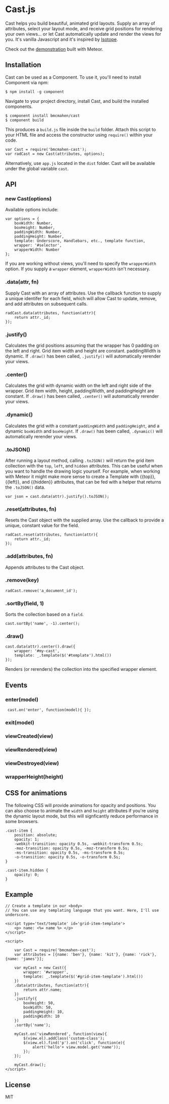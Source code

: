 
# Cast.js

Cast helps you build beautiful, animated grid layouts. Supply an array of attributes, select your layout mode, and receive grid positions for rendering your own views... or let Cast automatically update and render the views for you. It's vanilla Javascript and it's inspired by [Isotope](https://github.com/desandro/isotope).

Check out the [demonstration](http://cast.meteor.com) built with Meteor.

## Installation

Cast can be used as a Component. To use it, you'll need to install Component via npm:

	$ npm install -g component

Navigate to your project directory, install Cast, and build the installed components.

	$ component install bmcmahen/cast
	$ component build

This produces a `build.js` file inside the `build` folder. Attach this script to your HTML file and access the constructor using `require()` within your code.

	var Cast = require('bmcmahen-cast');
	var radCast = new Cast(attributes, options);

Alternatively, use `app.js` located in the `dist` folder. Cast will be available under the global variable `cast`.

## API

### new Cast(options)

Available options include:

	var options = {
		boxWidth: Number,
		boxHeight: Number,
		paddingWidth: Number,
		paddingHeight: Number,
		template: Underscore, Handlebars, etc., template function,
		wrapper: '#selector',
		wrapperWidth: Number
	};

If you are working without views, you'll need to specify the `wrapperWidth` option. If you supply a `wrapper` element, `wrapperWidth` isn't necessary.

### .data(attr, fn)

Supply Cast with an array of attributes. Use the callback function to supply a unique identifer for each field, which will allow Cast to update, remove, and add attributes on subsequent calls.

	radCast.data(attributes, function(attr){
		return attr._id;
	});

### .justify()

Calculates the grid positions assuming that the wrapper has 0 padding on the left and right. Grid item width and height are constant. paddingWidth is dynamic. If `.draw()` has been called, `.justify()` will automatically rerender your views.

### .center()

Calculates the grid with dynamic width on the left and right side of the wrapper. Grid item width, height, paddingWidth, and paddingHeight are constant. If `.draw()` has been called, `.center()` will automatically rerender your views.

### .dynamic()

Calculates the grid with a constant `paddingWidth` and `paddingHeight`, and a dynamic `boxWidth` and `boxHeight`. If `.draw()` has been called, `.dynamic()` will automatically rerender your views.

### .toJSON()

After running a layout method, calling `.toJSON()` will return the grid item collection with the `top`, `left`, and `hidden` attributes. This can be useful when you want to handle the drawing logic yourself. For example, when working with Meteor it might make more sense to create a Template with {{top}}, {{left}}, and {{hidden}} attributes, that can be fed with a helper that returns the `.toJSON()` data.

	var json = cast.data(attr).justify().toJSON();

### .reset(attributes, fn)

Resets the Cast object with the supplied array. Use the callback to provide a unique, constant value for the field.

	radCast.reset(attributes, function(attr){
		return attr._id;
	});

### .add(attributes, fn)

Appends attributes to the Cast object.

### .remove(key)

	radCast.remove('a_document_id');

### .sortBy(field, 1)

Sorts the collection based on a `field`.

	cast.sortBy('name', -1).center();

### .draw()

	cast.data(attr).center().draw({
		wrapper: '#my-cast',
		template: _.template($('#template').html())
	});

Renders (or rerenders) the collection into the specified wrapper element.

## Events

### enter(model)

	 cast.on('enter', function(model){ });

### exit(model)
### viewCreated(view)
### viewRendered(view)
### viewDestroyed(view)
### wrapperHeight(height)

## CSS for animations

The following CSS will provide animations for opacity and positions. You can also choose to animate the `width` and `height` attributes if you're using the dynamic layout mode, but this will signficantly reduce performance in some browsers.

	.cast-item {
		position: absolute;
		opacity: 1;
		-webkit-transition: opacity 0.5s, -webkit-transform 0.5s;
		-moz-transition: opacity 0.5s, -moz-transform 0.5s;
		-ms-transition: opacity 0.5s, -ms-transform 0.5s;
		-o-transition: opacity 0.5s, -o-transform 0.5s;
	}

	.cast-item.hidden {
		opacity: 0;
	}


## Example

	// Create a template in our <body>
	// You can use any templating language that you want. Here, I'll use underscore.

	<script type='text/template' id='grid-item-template'>
		<p> name: <%= name %> </p>
	</script>

	<script>

		var Cast = require('bmcmahen-cast');
		var attributes = [{name: 'ben'}, {name: 'kit'}, {name: 'rick'}, {name: 'james'}];

		var myCast = new Cast({
			wrapper: '#wrapper',
			template: _.template($('#grid-item-template').html())
		})
		.data(attributes, function(attr){
			return attr.name;
		})
		.justify({
			boxHeight: 50,
			boxWidth: 50,
			paddingHeight: 10,
			paddingWidth: 10
		})
		.sortBy('name');

		myCast.on('viewRendered', function(view){
			$(view.el).addClass('custom-class');
			$(view.el).find('p').on('click', function(e){
				alert('hello'+ view.model.get('name'));
			});
		});

		myCast.draw();
	</script>

## License

  MIT
